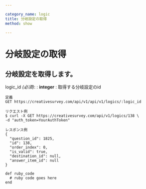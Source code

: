 ```yaml
---

category_name: logic
title: 分岐設定の取得
method: show

---
```


# 分岐設定の取得

## 分岐設定を取得します。

logic_id _(必須)_:
: __integer__
: 取得する分岐設定のid

~~~
定義
GET https://creativesurvey.com/api/v1/api/v1/logics/:logic_id

リクエスト例
$ curl -X GET https://creativesurvey.com/api/v1/logics/138 \
-d "auth_token=YourAuthToken"

レスポンス例
{
  "question_id": 1825,
  "id": 138,
  "order_index": 0,
  "is_valid": true,
  "destination_id": null,
  "answer_item_id": null
}

~~~

~~~
def ruby_code
  # ruby code goes here
end
~~~

